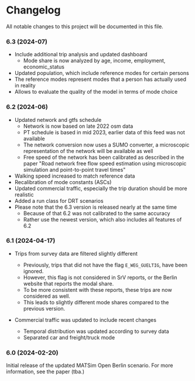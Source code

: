 # Changelog

All notable changes to this project will be documented in this file. 

### 6.3 (2024-07)
- Include additional trip analysis and updated dashboard
  - Mode share is now analyzed by age, income, employment, economic_status
- Updated population, which include reference modes for certain persons
 - The reference modes represent modes that a person has actually used in reality
 - Allows to evaluate the quality of the model in terms of mode choice

### 6.2 (2024-06)
- Updated network and gtfs schedule
  - Network is now based on late 2022 osm data
  - PT schedule is based in mid 2023, earlier data of this feed was not available
  - The network conversion now uses a SUMO converter, a microscopic representation of the network will be available as well
  - Free speed of the network has been calibrated as described in the paper "Road network free flow speed estimation using microscopic simulation and point-to-point travel times"
- Walking speed increased to match reference data
- Recalibration of mode constants (ASCs)
- Updated commercial traffic, especially the trip duration should be more realistic
- Added a run class for DRT scenarios
- Please note that the 6.3 version is released nearly at the same time
  - Because of that 6.2 was not calibrated to the same accuracy
  - Rather use the newest version, which also includes all features of 6.2

### 6.1 (2024-04-17)

- Trips from survey data are filtered slightly different
  - Previously, trips that did not have the flag `E_WEG_GUELTIG`, have been ignored.
  - However, this flag is not considered in SrV reports, or the Berlin website that reports the modal share.
  - To be more consistent with these reports, these trips are now considered as well.
  - This leads to slightly different mode shares compared to the previous version.

- Commercial traffic was updated to include recent changes
  - Temporal distribution was updated according to survey data
  - Separated car and freight/truck mode

### 6.0 (2024-02-20)

Initial release of the updated MATSim Open Berlin scenario. 
For more information, see the paper (tba.)
